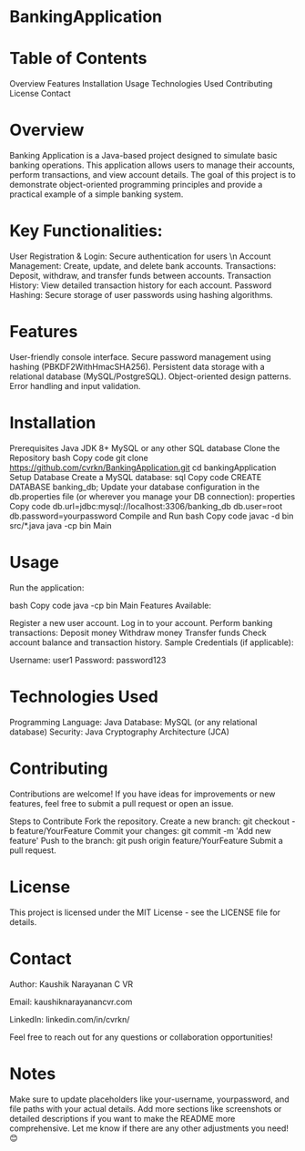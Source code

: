 # BankingApplication

# Table of Contents
Overview
Features
Installation
Usage
Technologies Used
Contributing
License
Contact
# Overview
Banking Application is a Java-based project designed to simulate basic banking operations. This application allows users to manage their accounts, perform transactions, and view account details. The goal of this project is to demonstrate object-oriented programming principles and provide a practical example of a simple banking system.

# Key Functionalities:
User Registration & Login: Secure authentication for users \n
Account Management: Create, update, and delete bank accounts.
Transactions: Deposit, withdraw, and transfer funds between accounts.
Transaction History: View detailed transaction history for each account.
Password Hashing: Secure storage of user passwords using hashing algorithms.
# Features
User-friendly console interface.
Secure password management using hashing (PBKDF2WithHmacSHA256).
Persistent data storage with a relational database (MySQL/PostgreSQL).
Object-oriented design patterns.
Error handling and input validation.
# Installation
Prerequisites
Java JDK 8+
MySQL or any other SQL database
Clone the Repository
bash
Copy code
git clone https://github.com/cvrkn/BankingApplication.git
cd bankingApplication
Setup Database
Create a MySQL database:
sql
Copy code
CREATE DATABASE banking_db;
Update your database configuration in the db.properties file (or wherever you manage your DB connection):
properties
Copy code
db.url=jdbc:mysql://localhost:3306/banking_db
db.user=root
db.password=yourpassword
Compile and Run
bash
Copy code
javac -d bin src/*.java
java -cp bin Main
# Usage
Run the application:

bash
Copy code
java -cp bin Main
Features Available:

Register a new user account.
Log in to your account.
Perform banking transactions:
Deposit money
Withdraw money
Transfer funds
Check account balance and transaction history.
Sample Credentials (if applicable):

Username: user1
Password: password123
# Technologies Used
Programming Language: Java
Database: MySQL (or any relational database)
Security: Java Cryptography Architecture (JCA)
# Contributing
Contributions are welcome! If you have ideas for improvements or new features, feel free to submit a pull request or open an issue.

Steps to Contribute
Fork the repository.
Create a new branch: git checkout -b feature/YourFeature
Commit your changes: git commit -m 'Add new feature'
Push to the branch: git push origin feature/YourFeature
Submit a pull request.
# License
This project is licensed under the MIT License - see the LICENSE file for details.

# Contact
Author: Kaushik Narayanan C VR

Email: kaushiknarayanancvr.com

LinkedIn: linkedin.com/in/cvrkn/

Feel free to reach out for any questions or collaboration opportunities!

# Notes
Make sure to update placeholders like your-username, yourpassword, and file paths with your actual details.
Add more sections like screenshots or detailed descriptions if you want to make the README more comprehensive.
Let me know if there are any other adjustments you need! 😊
